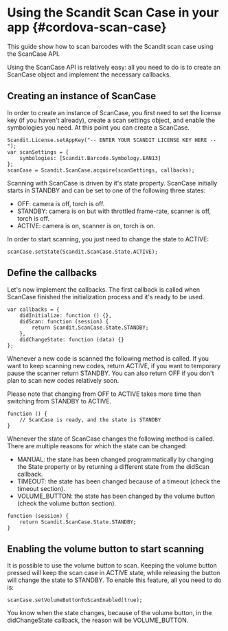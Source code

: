 Using the Scandit Scan Case in your app      {#cordova-scan-case}
=========================================
 
This guide show how to scan barcodes with the Scandit scan case using the ScanCase API. 

Using the ScanCase API is relatively easy: all you need to do is to create an ScanCase object and implement 
the necessary callbacks.

## Creating an instance of ScanCase

In order to create an instance of ScanCase, you first need to 
set the license key (if you haven't already), create a scan settings object, and
enable the symbologies you need. At this point you can create a ScanCase.

~~~~~~~~~~~~~~~~{.java}
Scandit.License.setAppKey("-- ENTER YOUR SCANDIT LICENSE KEY HERE --");
var scanSettings = {
    symbologies: [Scandit.Barcode.Symbology.EAN13]
};
scanCase = Scandit.ScanCase.acquire(scanSettings, callbacks);
~~~~~~~~~~~~~~~~

Scanning with ScanCase is driven by it's state property. 
ScanCase initially starts in STANDBY and can be set to one of the following three states:
- OFF: camera is off, torch is off.
- STANDBY: camera is on but with throttled frame-rate, scanner is off, torch is off.
- ACTIVE: camera is on, scanner is on, torch is on.

In order to start scanning, you just need to change the state to ACTIVE:

~~~~~~~~~~~~~~~~{.java}
scanCase.setState(Scandit.ScanCase.State.ACTIVE);
~~~~~~~~~~~~~~~~

## Define the callbacks

Let's now implement the callbacks. The first callback is called when ScanCase finished the initialization process and it's ready to be used.

~~~~~~~~~~~~~~~~{.java}
var callbacks = {
    didInitialize: function () {},
    didScan: function (session) {
        return Scandit.ScanCase.State.STANDBY;
    },
    didChangeState: function (data) {}
};
~~~~~~~~~~~~~~~~

Whenever a new code is scanned the following method is called.
If you want to keep scanning new codes, return ACTIVE, if you want to 
temporary pause the scanner return STANDBY. 
You can also return OFF if you don't plan to scan new codes relatively soon.

Please note that changing from OFF to ACTIVE takes more time 
than switching from STANDBY to ACTIVE.

~~~~~~~~~~~~~~~~{.java}
function () {
    // ScanCase is ready, and the state is STANDBY
}
~~~~~~~~~~~~~~~~

Whenever the state of ScanCase changes the following method is called.
There are multiple reasons for which the state can be changed:
- MANUAL: the state has been changed programmatically by changing the State property 
  or by returning a different state from the didScan callback.
- TIMEOUT: the state has been changed because of a timeout (check the timeout section).
- VOLUME_BUTTON: the state has been changed by the volume button (check the volume button section).

~~~~~~~~~~~~~~~~{.java}
function (session) {
    return Scandit.ScanCase.State.STANDBY;
}
~~~~~~~~~~~~~~~~

## Enabling the volume button to start scanning

It is possible to use the volume button to scan. 
Keeping the volume button pressed will keep the scan case in ACTIVE state, 
while releasing the button will change the state to STANDBY.
To enable this feature, all you need to do is:

~~~~~~~~~~~~~~~~{.m}
scanCase.setVolumeButtonToScanEnabled(true);
~~~~~~~~~~~~~~~~

You know when the state changes, because of the volume button, in the didChangeState callback, 
the reason will be VOLUME_BUTTON.

<!-- ## Using timeouts to switch state

It is possible to switch from one state to another one automatically after a specific timeout.
This could be useful, for instance, to switch the scanner off after a long time of inactivity in order to save power.

The following code changes the state from STANDBY to OFF after approximately 60 seconds.

*Swift*
~~~~~~~~~~~~~~~~{.m}
scanCase.setTimeout(60, from: .standby, to: .off)
~~~~~~~~~~~~~~~~
You know when the state changes because of a timeout in SBSScanCaseDelegate::scanCase:didChangeState:reason:, 
the reason will be SBSScanCaseStateChangeReasonTimeout.

You could, for instance, display an alert to inform the user that the scanned has been switched off:

*Swift*
~~~~~~~~~~~~~~~~{.m}
func scanCase(_ scanCase: SBSScanCase, didChange state: SBSScanCaseState, reason: SBSScanCaseStateChangeReason) {
    switch state {
    case .standby: break
    case .active: break
    case .off:
        DispatchQueue.main.async {
            if reason == SBSScanCaseStateChangeReason.timeout {
                let alertTitle = "State changed to SBSScanCaseStateOff to save power"
                let alertController = UIAlertController(title: alertTitle, message: nil, preferredStyle: .alert)
                let okAction = UIAlertAction(title: "OK", style: .default)
                alertController.addAction(okAction)
                self.present(alertController, animated: true)
            }
        }
    }
}
~~~~~~~~~~~~~~~~ -->
